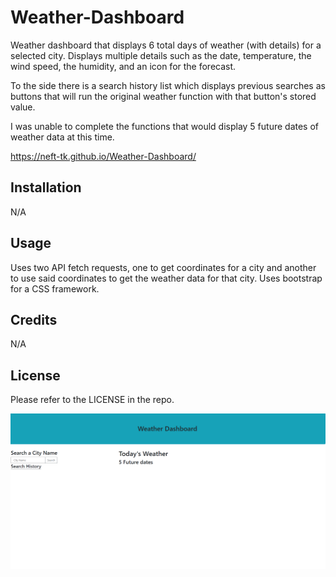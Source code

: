 # Weather-Dashboard
Weather dashboard that displays 6 total days of weather (with details) for a selected city. Displays multiple details such as the date, temperature, the wind speed, the humidity, and an icon for the forecast. 

To the side there is a search history list which displays previous searches as buttons that will run the original weather function with that button's stored value.

I was unable to complete the functions that would display 5 future dates of weather data at this time.

https://neft-tk.github.io/Weather-Dashboard/

## Installation
N/A

## Usage

Uses two API fetch requests, one to get coordinates for a city and another to use said coordinates to get the weather data for that city. Uses bootstrap for a CSS framework.

## Credits
N/A

## License
Please refer to the LICENSE in the repo.

![plot](./assets/images/542e9bfcd96fcd815587d42f9abafe5a.png)
